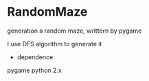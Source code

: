 RandomMaze
==========

generation a random maze, writtern by pygame

I use DFS algorithm to generate it 

- dependence

pygame
python 2.x

